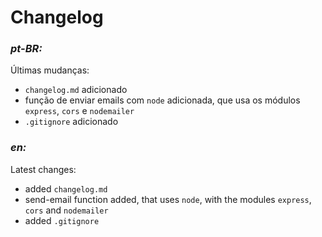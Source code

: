 # Changelog

### *pt-BR:*

Últimas mudanças:
- `changelog.md` adicionado
- função de enviar emails com `node` adicionada, que usa os módulos `express`, `cors` e `nodemailer`
- `.gitignore` adicionado

### *en:*

Latest changes:
- added `changelog.md`
- send-email function added, that uses `node`, with the modules `express`, `cors` and `nodemailer`
- added `.gitignore`